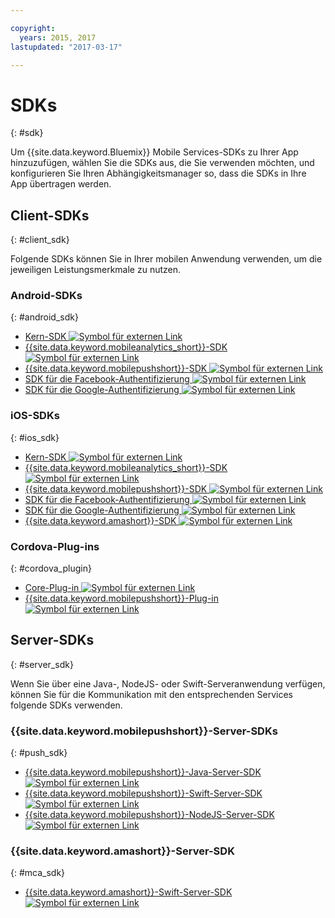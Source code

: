 ```yaml
---

copyright:
  years: 2015, 2017
lastupdated: "2017-03-17"

---
```

# SDKs
{: #sdk}

Um {{site.data.keyword.Bluemix}} Mobile Services-SDKs zu Ihrer App hinzuzufügen, wählen Sie die SDKs aus, die Sie verwenden möchten, und konfigurieren Sie Ihren Abhängigkeitsmanager so, dass die SDKs in Ihre App übertragen werden.


## Client-SDKs
{: #client_sdk}

Folgende SDKs können Sie in Ihrer mobilen Anwendung verwenden, um die jeweiligen Leistungsmerkmale zu nutzen. 


### Android-SDKs
{: #android_sdk}

- [Kern-SDK ![Symbol für externen Link](../icons/launch-glyph.svg "Symbol für externen Link")](https://github.com/ibm-bluemix-mobile-services/bms-clientsdk-android-core) 
- [{{site.data.keyword.mobileanalytics_short}}-SDK ![Symbol für externen Link](../icons/launch-glyph.svg "Symbol für externen Link")](https://github.com/ibm-bluemix-mobile-services/bms-clientsdk-android-analytics) 
- [{{site.data.keyword.mobilepushshort}}-SDK ![Symbol für externen Link](../icons/launch-glyph.svg "Symbol für externen Link")](https://github.com/ibm-bluemix-mobile-services/bms-clientsdk-android-push) 
- [SDK für die Facebook-Authentifizierung ![Symbol für externen Link](../icons/launch-glyph.svg "Symbol für externen Link")](https://github.com/ibm-bluemix-mobile-services/bms-clientsdk-android-security-facebookauthentication) 
- [SDK für die Google-Authentifizierung ![Symbol für externen Link](../icons/launch-glyph.svg "Symbol für externen Link")](https://github.com/ibm-bluemix-mobile-services/bms-clientsdk-android-security-googleauthentication) 


### iOS-SDKs
{: #ios_sdk}

- [Kern-SDK ![Symbol für externen Link](../icons/launch-glyph.svg "Symbol für externen Link")](https://github.com/ibm-bluemix-mobile-services/bms-clientsdk-swift-core)
- [{{site.data.keyword.mobileanalytics_short}}-SDK ![Symbol für externen Link](../icons/launch-glyph.svg "Symbol für externen Link")](https://github.com/ibm-bluemix-mobile-services/bms-clientsdk-swift-analytics) 
- [{{site.data.keyword.mobilepushshort}}-SDK ![Symbol für externen Link](../icons/launch-glyph.svg "Symbol für externen Link")](https://github.com/ibm-bluemix-mobile-services/bms-clientsdk-swift-push) 
- [SDK für die Facebook-Authentifizierung ![Symbol für externen Link](../icons/launch-glyph.svg "Symbol für externen Link")](https://github.com/ibm-bluemix-mobile-services/bms-clientsdk-swift-security-facebookauthentication)
- [SDK für die Google-Authentifizierung ![Symbol für externen Link](../icons/launch-glyph.svg "Symbol für externen Link")](https://github.com/ibm-bluemix-mobile-services/bms-clientsdk-swift-security-googleauthentication) 
- [{{site.data.keyword.amashort}}-SDK ![Symbol für externen Link](../icons/launch-glyph.svg "Symbol für externen Link")](https://github.com/ibm-bluemix-mobile-services/bms-clientsdk-swift-security) 


### Cordova-Plug-ins
{: #cordova_plugin}

- [Core-Plug-in ![Symbol für externen Link](../icons/launch-glyph.svg "Symbol für externen Link")](https://github.com/ibm-bluemix-mobile-services/bms-clientsdk-cordova-plugin-core)
- [{{site.data.keyword.mobilepushshort}}-Plug-in ![Symbol für externen Link](../icons/launch-glyph.svg "Symbol für externen Link")](https://github.com/ibm-bluemix-mobile-services/bms-clientsdk-cordova-plugin-push)


## Server-SDKs
{: #server_sdk}

Wenn Sie über eine Java-, NodeJS- oder Swift-Serveranwendung verfügen, können Sie für die Kommunikation mit den entsprechenden Services folgende SDKs verwenden.


### {{site.data.keyword.mobilepushshort}}-Server-SDKs
{: #push_sdk}

- [{{site.data.keyword.mobilepushshort}}-Java-Server-SDK ![Symbol für externen Link](../icons/launch-glyph.svg "Symbol für externen Link")](https://github.com/ibm-bluemix-mobile-services/bms-pushnotifications-serversdk-java) 
- [{{site.data.keyword.mobilepushshort}}-Swift-Server-SDK ![Symbol für externen Link](../icons/launch-glyph.svg "Symbol für externen Link")](https://github.com/ibm-bluemix-mobile-services/bms-pushnotifications-serversdk-swift) 
- [{{site.data.keyword.mobilepushshort}}-NodeJS-Server-SDK ![Symbol für externen Link](../icons/launch-glyph.svg "Symbol für externen Link")](https://github.com/ibm-bluemix-mobile-services/bms-pushnotifications-serversdk-nodejs)


### {{site.data.keyword.amashort}}-Server-SDK
{: #mca_sdk}

- [{{site.data.keyword.amashort}}-Swift-Server-SDK ![Symbol für externen Link](../icons/launch-glyph.svg "Symbol für externen Link")](https://github.com/ibm-bluemix-mobile-services/bms-mca-serversdk-swift)


